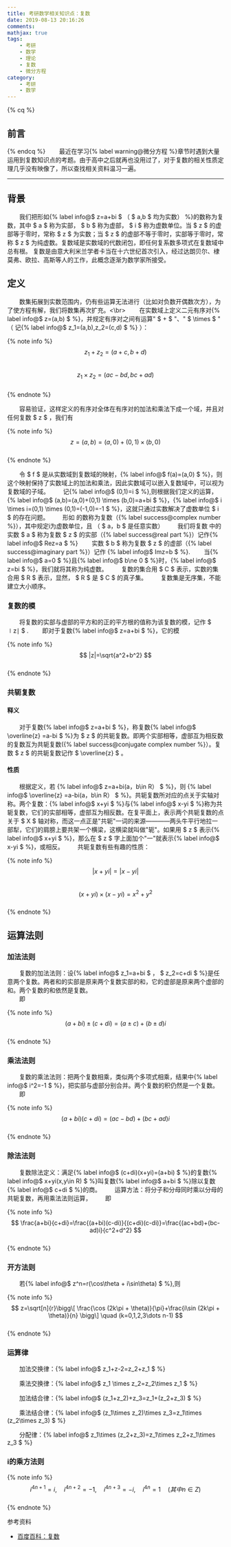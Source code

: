 ```yaml
---
title: 考研数学相关知识点：复数
date: 2019-08-13 20:16:26
comments:
mathjax: true
tags:
	- 考研
	- 数学
	- 理论
	- 复数
	- 微分方程
category:
	- 考研
	- 数学
---
```


{% cq %}
## 前言
{% endcq %}
&emsp;&emsp;最近在学习{% label warning@微分方程 %}章节时遇到大量运用到复数知识点的考题。由于高中之后就再也没用过了，对于复数的相关性质定理几乎没有映像了，所以查找相关资料温习一遍。

---

## 背景
&emsp;&emsp;我们把形如{% label info@$  z=a+bi $  （ $  a,b $  均为实数） %}的数称为复数，其中  $  a $   称为实部， $  b $   称为虚部， $  i $  称为虚数单位。当 $  z $  的虚部等于零时，常称 $  z $  为实数；当 $  z $  的虚部不等于零时，实部等于零时，常称 $  z $  为纯虚数。复数域是实数域的代数闭包，即任何复系数多项式在复数域中总有根。 复数是由意大利米兰学者卡当在十六世纪首次引入，经过达朗贝尔、棣莫弗、欧拉、高斯等人的工作，此概念逐渐为数学家所接受。
<!--more-->

## 定义
&emsp;&emsp;数集拓展到实数范围内，仍有些运算无法进行（比如对负数开偶数次方），为了使方程有解，我们将数集再次扩充。<\br>
&emsp;&emsp;在实数域上定义二元有序对{% label info@$  z=(a,b) $   %}，并规定有序对之间有运算" $  + $  "、" $  \times $  " （ 记{% label info@$  z_1=(a,b),z_2=(c,d) $   %} ）：

{% note info %}
 $$  z_1 + z_2=(a+c,b+d) $$  
 $$  z_1 \times z_2=(ac-bd,bc+ad) $$  
{% endnote %}

&emsp;&emsp;容易验证，这样定义的有序对全体在有序对的加法和乘法下成一个域，并且对任何复数 $  z $  ，我们有

{% note info %}
 $$  z=(a,b)=(a,0)+(0,1) \times (b,0) $$  
{% endnote %}

&emsp;&emsp;令 $  f $  是从实数域到复数域的映射，{% label info@$  f(a)=(a,0) $   %}，则这个映射保持了实数域上的加法和乘法，因此实数域可以嵌入复数域中，可以视为复数域的子域。
&emsp;&emsp;记{% label info@$  (0,1)=i $   %},则根据我们定义的运算，{% label info@$  (a,b)=(a,0)+(0,1) \times (b,0)=a+bi $   %}，{% label info@$  i \times i=(0,1) \times (0,1)=(-1,0)=-1 $   %}，这就只通过实数解决了虚数单位 $  i $  的存在问题。
&emsp;&emsp;形如  的数称为复数（{% label success@complex number %}），其中规定i为虚数单位，且  （ $  a，b $  是任意实数）
&emsp;&emsp;我们将复数  中的实数 $  a $  称为复数 $  z $  的实部（{% label success@real part %}）记作{% label info@$  Rez=a $   %}
&emsp;&emsp;实数 $  b $  称为复数 $  z $  的虚部（{% label success@imaginary part %}）记作 {% label info@$  Imz=b $   %}.
&emsp;&emsp;当{% label info@$  a=0 $   %}且{% label info@$  b\ne 0 $   %}时，{% label info@$  z=bi $   %}，我们就将其称为纯虚数。
&emsp;&emsp;复数的集合用 $  C $  表示，实数的集合用 $  R $  表示，显然， $  R $  是 $  C $  的真子集。
&emsp;&emsp;复数集是无序集，不能建立大小顺序。
### 复数的模
&emsp;&emsp;将复数的实部与虚部的平方和的正的平方根的值称为该复数的模，记作 $  ∣z∣ $  .
&emsp;&emsp;即对于复数{% label info@$  z=a+bi $   %}，它的模

{% note info %}
 $$  |z|=\sqrt{a^2+b^2} $$  
{% endnote %}


### 共轭复数
#### 释义
&emsp;&emsp;对于复数{% label info@$  z=a+bi $   %}，称复数{% label info@$  \overline{z} =a-bi $   %}为 $  z $  的共轭复数。即两个实部相等，虚部互为相反数的复数互为共轭复数({% label success@conjugate complex number %}）。复数 $  z $  的共轭复数记作 $  \overline{z} $    。
#### 性质
&emsp;&emsp;根据定义，若 {% label info@$  z=a+bi(a，b\in R） $   %}，则 {% label info@$   \overline{z} =a-bi(a，b\in R） $   %}。共轭复数所对应的点关于实轴对称。两个复数：{% label info@$  x+yi $   %}与{% label info@$  x-yi $   %}称为共轭复数，它们的实部相等，虚部互为相反数。在复平面上，表示两个共轭复数的点关于 $  X $  轴对称，而这一点正是"共轭"一词的来源————两头牛平行地拉一部犁，它们的肩膀上要共架一个横梁，这横梁就叫做"轭"。如果用 $  z $  表示{% label info@$  x+yi $   %}，那么在 $  z $  字上面加个"一"就表示{% label info@$  x-yi $   %}，或相反。
&emsp;&emsp;共轭复数有些有趣的性质：

{% note info %}
 $$  |x+yi|=|x-yi| $$  
 $$  (x+yi)\times (x-yi)=x^2+y^2 $$  
{% endnote %}


## 运算法则
### 加法法则
&emsp;&emsp;复数的加法法则：设{% label info@$  z_1=a+bi $  ， $  z_2=c+di $   %}是任意两个复数。两者和的实部是原来两个复数实部的和，它的虚部是原来两个虚部的和。两个复数的和依然是复数。</br>
&emsp;&emsp;即

{% note info %}
 $$  (a+bi)\pm (c+di)=(a\pm c)+(b\pm d)i $$  
{% endnote %}


### 乘法法则
&emsp;&emsp;复数的乘法法则：把两个复数相乘，类似两个多项式相乘，结果中{% label info@$  i^2=-1 $   %}，把实部与虚部分别合并。两个复数的积仍然是一个复数。
&emsp;&emsp;即

{% note info %}
 $$  (a+bi)(c+di)=(ac-bd)+(bc+ad)i $$  
{% endnote %}


### 除法法则
&emsp;&emsp;复数除法定义：满足{% label info@$  (c+di)(x+yi)=(a+bi) $   %}的复数{% label info@$  x+yi(x,y\in R) $   %}叫复数{% label info@$  a+bi $   %}除以复数{% label info@$  c+di $   %}的商。
&emsp;&emsp;运算方法：将分子和分母同时乘以分母的共轭复数，再用乘法法则运算，
&emsp;&emsp;即

{% note info %}
 $$  \frac{a+bi}{c+di}=\frac{(a+bi)(c-di)}{(c+di)(c-di)}=\frac{(ac+bd)+(bc-ad)i}{c^2+d^2} $$  
{% endnote %}


### 开方法则
&emsp;&emsp;若{% label info@$  z^n=r(\cos\theta + i\sin\theta) $   %},则

{% note info %}
 $$  z=\sqrt[n]{r}\bigg\[ \frac{\cos (2k\pi + \theta)}{\pi}+\frac{i\sin (2k\pi + \theta)}{n} \bigg\] \quad (k=0,1,2,3\dots n-1) $$  
{% endnote %}


### 运算律
&emsp;&emsp;加法交换律：{% label info@$  z_1+z-2=z_2+z_1 $   %}

&emsp;&emsp;乘法交换律：{% label info@$  z_1 \times z_2=z_2\times z_1 $   %}

&emsp;&emsp;加法结合律：{% label info@$  (z_1+z_2)+z_3=z_1+(z_2+z_3) $   %}

&emsp;&emsp;乘法结合律：{% label info@$  (z_1\times z_2)\times z_3=z_1\times (z_2\times z_3) $   %}

&emsp;&emsp;分配律：{% label info@$  z_1\times (z_2+z_3)=z_1\times z_2+z_1\times z_3 $   %}

### i的乘方法则

{% note info %}
 $$  i^{4n+1}=i,\quad i^{4n+2}=-1,\quad i^{4n+3}=-i,\quad i^{4n}=1 \quad (其中n\in Z) $$  
{% endnote %}


<div class="reference-linking">参考资料</div>

* [百度百科：复数](https://baike.baidu.com/item/复数/254365)
